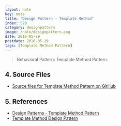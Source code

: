 ```yaml
---
layout: note
key: note
title: "Design Pattern - Template Method"
index: 529
category: designpattern
image: /note/designpattern.png
date: 2016-05-29
postdate: 2016-05-29
tags: [Template Method Pattern]
---
```


> Behavioral Pattern: Template Method Pattern.

## 4. Source Files
* [Source files for Template Method Pattern on GitHub](https://github.com/jojozhuang/design-patterns-java/tree/master/design-pattern-templatemethod)

## 5. References
* [Design Patterns - Template Method Pattern](https://www.tutorialspoint.com/design_pattern/template_pattern.htm)
* [Template Method Design Pattern](https://www.geeksforgeeks.org/template-method-design-pattern/)
